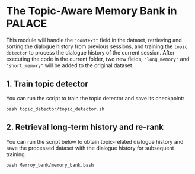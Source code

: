 # The Topic-Aware Memory Bank in PALACE

This module will handle the `"context"` field in the dataset, retrieving and sorting the dialogue history from previous sessions, and training the `topic detector` to process the dialogue history of the current session. After executing the code in the current folder, two new fields, `"long_memory"` and `"short_memory"` will be added to the original dataset.

## 1. Train topic detector

You can run the script to train the topic detector and save its checkpoint:

`bash topic_detector/topic_detector.sh`

## 2. Retrieval long-term history and re-rank

You can run the script below to obtain topic-related dialogue history and save the processed dataset with the dialogue history for subsequent training.

`bash Memroy_bank/memory_bank.bash`
